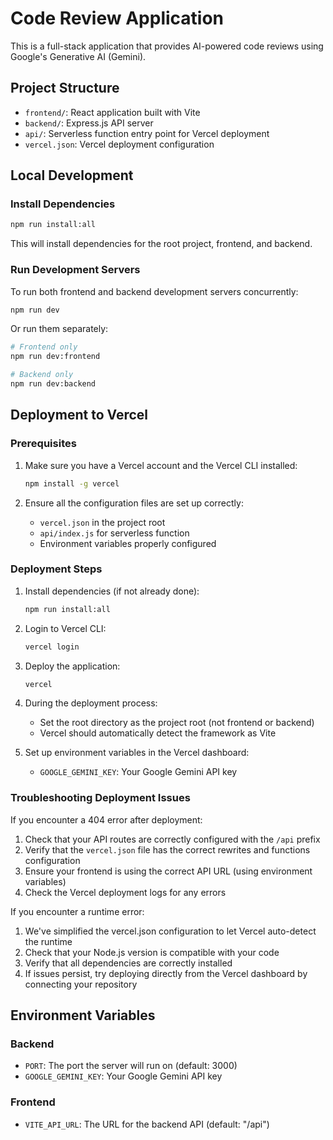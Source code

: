 # Code Review Application

This is a full-stack application that provides AI-powered code reviews using Google's Generative AI (Gemini).

## Project Structure

- `frontend/`: React application built with Vite
- `backend/`: Express.js API server
- `api/`: Serverless function entry point for Vercel deployment
- `vercel.json`: Vercel deployment configuration

## Local Development

### Install Dependencies

```bash
npm run install:all
```

This will install dependencies for the root project, frontend, and backend.

### Run Development Servers

To run both frontend and backend development servers concurrently:

```bash
npm run dev
```

Or run them separately:

```bash
# Frontend only
npm run dev:frontend

# Backend only
npm run dev:backend
```

## Deployment to Vercel

### Prerequisites

1. Make sure you have a Vercel account and the Vercel CLI installed:

   ```bash
   npm install -g vercel
   ```

2. Ensure all the configuration files are set up correctly:
   - `vercel.json` in the project root
   - `api/index.js` for serverless function
   - Environment variables properly configured

### Deployment Steps

1. Install dependencies (if not already done):

   ```bash
   npm run install:all
   ```

2. Login to Vercel CLI:

   ```bash
   vercel login
   ```

3. Deploy the application:

   ```bash
   vercel
   ```

4. During the deployment process:

   - Set the root directory as the project root (not frontend or backend)
   - Vercel should automatically detect the framework as Vite

5. Set up environment variables in the Vercel dashboard:
   - `GOOGLE_GEMINI_KEY`: Your Google Gemini API key

### Troubleshooting Deployment Issues

If you encounter a 404 error after deployment:

1. Check that your API routes are correctly configured with the `/api` prefix
2. Verify that the `vercel.json` file has the correct rewrites and functions configuration
3. Ensure your frontend is using the correct API URL (using environment variables)
4. Check the Vercel deployment logs for any errors

If you encounter a runtime error:

1. We've simplified the vercel.json configuration to let Vercel auto-detect the runtime
2. Check that your Node.js version is compatible with your code
3. Verify that all dependencies are correctly installed
4. If issues persist, try deploying directly from the Vercel dashboard by connecting your repository

## Environment Variables

### Backend

- `PORT`: The port the server will run on (default: 3000)
- `GOOGLE_GEMINI_KEY`: Your Google Gemini API key

### Frontend

- `VITE_API_URL`: The URL for the backend API (default: "/api")
